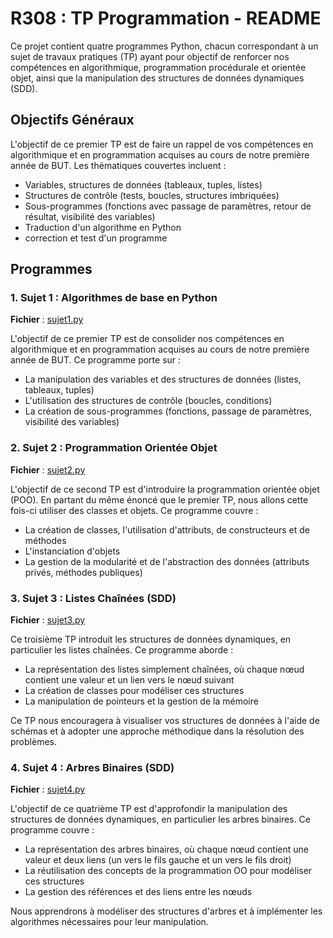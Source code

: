 # R308 : TP Programmation - README

Ce projet contient quatre programmes Python, chacun correspondant à un sujet de travaux pratiques (TP) ayant pour objectif de renforcer nos compétences en algorithmique, programmation procédurale et orientée objet, ainsi que la manipulation des structures de données dynamiques (SDD).

## Objectifs Généraux

L'objectif de ce premier TP est de faire un rappel de vos compétences en algorithmique et en programmation acquises au cours de notre première année de BUT.
Les thématiques couvertes incluent :
- Variables, structures de données (tableaux, tuples, listes)
- Structures de contrôle (tests, boucles, structures imbriquées)
- Sous-programmes (fonctions avec passage de paramètres, retour de résultat, visibilité des variables)
- Traduction d'un algorithme en Python
- correction et test d'un programme

## Programmes

### 1. Sujet 1 : Algorithmes de base en Python
**Fichier** : [sujet1.py](./sujet1.py)

L'objectif de ce premier TP est de consolider nos compétences en algorithmique et en programmation acquises au cours de notre première année de BUT. 
Ce programme porte sur :
- La manipulation des variables et des structures de données (listes, tableaux, tuples)
- L'utilisation des structures de contrôle (boucles, conditions)
- La création de sous-programmes (fonctions, passage de paramètres, visibilité des variables)


### 2. Sujet 2 : Programmation Orientée Objet
**Fichier** : [sujet2.py](./sujet2.py)

L'objectif de ce second TP est d'introduire la programmation orientée objet (POO). En partant du même énoncé que le premier TP, nous allons cette fois-ci utiliser des classes et objets. 
Ce programme couvre :
- La création de classes, l'utilisation d'attributs, de constructeurs et de méthodes
- L'instanciation d'objets
- La gestion de la modularité et de l'abstraction des données (attributs privés, méthodes publiques)


### 3. Sujet 3 : Listes Chaînées (SDD)
**Fichier** : [sujet3.py](./sujet3.py)

Ce troisième TP introduit les structures de données dynamiques, en particulier les listes chaînées. 
Ce programme aborde :
- La représentation des listes simplement chaînées, où chaque nœud contient une valeur et un lien vers le nœud suivant
- La création de classes pour modéliser ces structures
- La manipulation de pointeurs et la gestion de la mémoire

Ce TP nous encouragera à visualiser vos structures de données à l'aide de schémas et à adopter une approche méthodique dans la résolution des problèmes.

### 4. Sujet 4 : Arbres Binaires (SDD)
**Fichier** : [sujet4.py](./sujet4.py)

L'objectif de ce quatrième TP est d'approfondir la manipulation des structures de données dynamiques, en particulier les arbres binaires. 
Ce programme couvre :
- La représentation des arbres binaires, où chaque nœud contient une valeur et deux liens (un vers le fils gauche et un vers le fils droit)
- La réutilisation des concepts de la programmation OO pour modéliser ces structures
- La gestion des références et des liens entre les nœuds

Nous apprendrons à modéliser des structures d'arbres et à implémenter les algorithmes nécessaires pour leur manipulation.

